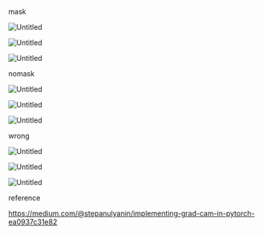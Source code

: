 
mask

![Untitled](https://s3-us-west-2.amazonaws.com/secure.notion-static.com/d7c5c131-c4f7-41e6-929a-e33aafb0cf19/Untitled.png)

![Untitled](https://s3-us-west-2.amazonaws.com/secure.notion-static.com/9f7d32b1-7d3a-480d-afee-db144f36630a/Untitled.png)

![Untitled](https://s3-us-west-2.amazonaws.com/secure.notion-static.com/996c7627-b639-487b-a86e-44b0c509d540/Untitled.png)


nomask

![Untitled](https://s3-us-west-2.amazonaws.com/secure.notion-static.com/a6a7fcfa-9393-41a0-8f72-245ce27c8517/Untitled.png)

![Untitled](https://s3-us-west-2.amazonaws.com/secure.notion-static.com/e080642e-e043-404d-bb71-d7855ccaabd5/Untitled.png)

![Untitled](https://s3-us-west-2.amazonaws.com/secure.notion-static.com/0ace4a8e-a9db-4c1c-836b-038d413b1fc1/Untitled.png)

wrong

![Untitled](https://s3-us-west-2.amazonaws.com/secure.notion-static.com/606411e8-4e1f-4d6b-9abe-9f573e451fef/Untitled.png)

![Untitled](https://s3-us-west-2.amazonaws.com/secure.notion-static.com/383c814e-bc00-4306-bbd3-d5ceecb54033/Untitled.jpeg)

![Untitled](https://s3-us-west-2.amazonaws.com/secure.notion-static.com/f25aeb64-46d9-4f0d-aed5-20f8fe3329ae/Untitled.png)

reference

https://medium.com/@stepanulyanin/implementing-grad-cam-in-pytorch-ea0937c31e82



